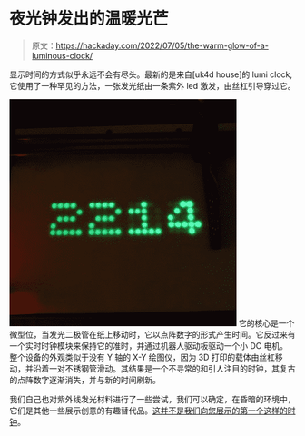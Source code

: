 # 夜光钟发出的温暖光芒

> 原文：<https://hackaday.com/2022/07/05/the-warm-glow-of-a-luminous-clock/>

显示时间的方式似乎永远不会有尽头。最新的是来自[uk4d house]的 lumi clock,它使用了一种罕见的方法，一张发光纸由一条紫外 led 激发，由丝杠引导穿过它。

[![](img/5e4ab75c56c97cccd6834c7164cd45ca.png)](https://hackaday.com/wp-content/uploads/2022/07/uv-clock-thumbnail.jpg) 它的核心是一个微型位，当发光二极管在纸上移动时，它以点阵数字的形式产生时间。它反过来有一个实时时钟模块来保持它的准时，并通过机器人驱动板驱动一个小 DC 电机。整个设备的外观类似于没有 Y 轴的 X-Y 绘图仪，因为 3D 打印的载体由丝杠移动，并沿着一对不锈钢管滑动。其结果是一个不寻常的和引人注目的时钟，其复古的点阵数字逐渐消失，并与新的时间刷新。

我们自己也对紫外线发光材料进行了一些尝试，我们可以确定，在昏暗的环境中，它们是其他一些展示创意的有趣替代品。[这并不是我们向您展示的第一个这样的时钟](https://hackaday.com/2012/11/09/laser-charged-glowing-display/)。